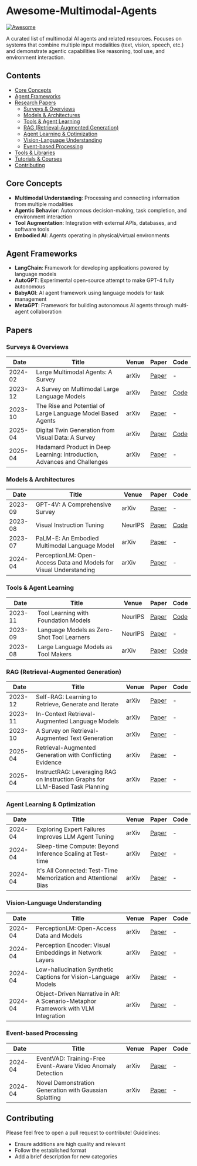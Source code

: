 # Awesome-Multimodal-Agents

[![Awesome](https://awesome.re/badge.svg)](https://awesome.re)

A curated list of multimodal AI agents and related resources. Focuses on systems that combine multiple input modalities (text, vision, speech, etc.) and demonstrate agentic capabilities like reasoning, tool use, and environment interaction.

## Contents
- [Core Concepts](#core-concepts)
- [Agent Frameworks](#agent-frameworks)
- [Research Papers](#papers)
  - [Surveys & Overviews](#surveys--overviews)
  - [Models & Architectures](#models--architectures)
  - [Tools & Agent Learning](#tools--agent-learning)
  - [RAG (Retrieval-Augmented Generation)](#rag-retrieval-augmented-generation)
  - [Agent Learning & Optimization](#agent-learning--optimization)
  - [Vision-Language Understanding](#vision-language-understanding)
  - [Event-based Processing](#event-based-processing)
- [Tools & Libraries](#tools--libraries)
- [Tutorials & Courses](#tutorials--courses)
- [Contributing](#contributing)

## Core Concepts
- **Multimodal Understanding**: Processing and connecting information from multiple modalities
- **Agentic Behavior**: Autonomous decision-making, task completion, and environment interaction
- **Tool Augmentation**: Integration with external APIs, databases, and software tools
- **Embodied AI**: Agents operating in physical/virtual environments

## Agent Frameworks
- **LangChain**: Framework for developing applications powered by language models
- **AutoGPT**: Experimental open-source attempt to make GPT-4 fully autonomous
- **BabyAGI**: AI agent framework using language models for task management
- **MetaGPT**: Framework for building autonomous AI agents through multi-agent collaboration

## Papers

### Surveys & Overviews
| Date       | Title                                                                 | Venue          | Paper | Code |
|------------|-----------------------------------------------------------------------|----------------|-------|------|
| 2024-02    | Large Multimodal Agents: A Survey                                     | arXiv          | [Paper](https://arxiv.org/abs/2402.15116) | - |
| 2023-12    | A Survey on Multimodal Large Language Models                          | arXiv          | [Paper](https://arxiv.org/abs/2311.00201) | [Code](https://github.com/BradyFU/Awesome-Multimodal-Large-Language-Models) |
| 2023-10    | The Rise and Potential of Large Language Model Based Agents           | arXiv          | [Paper](https://arxiv.org/abs/2309.07864) | - |
| 2025-04    | Digital Twin Generation from Visual Data: A Survey                    | arXiv          | [Paper](https://arxiv.org/pdf/2504.13159v1) | [Code](https://github.com/ndrwmlnk/awesome-digital-twins) |
| 2025-04    | Hadamard Product in Deep Learning: Introduction, Advances and Challenges | arXiv       | [Paper](https://arxiv.org/pdf/2504.13112v1) | - |

### Models & Architectures
| Date       | Title                                                                 | Venue          | Paper | Code |
|------------|-----------------------------------------------------------------------|----------------|-------|------|
| 2023-09    | GPT-4V: A Comprehensive Survey                                         | arXiv          | [Paper](https://arxiv.org/abs/2311.00419) | - |
| 2023-08    | Visual Instruction Tuning                                              | NeurIPS        | [Paper](https://arxiv.org/abs/2304.08485) | [Code](https://github.com/haotian-liu/LLaVA) |
| 2023-07    | PaLM-E: An Embodied Multimodal Language Model                        | arXiv          | [Paper](https://arxiv.org/abs/2303.03378) | - |
| 2024-04    | PerceptionLM: Open-Access Data and Models for Visual Understanding    | arXiv          | [Paper](https://arxiv.org/abs/2504.13180) | - |

### Tools & Agent Learning
| Date       | Title                                                                 | Venue          | Paper | Code |
|------------|-----------------------------------------------------------------------|----------------|-------|------|
| 2023-11    | Tool Learning with Foundation Models                                   | NeurIPS        | [Paper](https://arxiv.org/abs/2304.08354) | [Code](https://github.com/OpenBMB/ToolBench) |
| 2023-09    | Language Models as Zero-Shot Tool Learners                            | NeurIPS        | [Paper](https://arxiv.org/abs/2308.04548) | - |
| 2023-08    | Large Language Models as Tool Makers                                   | arXiv          | [Paper](https://arxiv.org/abs/2305.17126) | [Code](https://github.com/ctlllll/llm-toolmaker) |

### RAG (Retrieval-Augmented Generation)
| Date       | Title                                                                 | Venue          | Paper | Code |
|------------|-----------------------------------------------------------------------|----------------|-------|------|
| 2023-12    | Self-RAG: Learning to Retrieve, Generate and Iterate                   | arXiv          | [Paper](https://arxiv.org/abs/2310.11511) | - |
| 2023-11    | In-Context Retrieval-Augmented Language Models                         | arXiv          | [Paper](https://arxiv.org/abs/2302.00083) | - |
| 2023-10    | A Survey on Retrieval-Augmented Text Generation                        | arXiv          | [Paper](https://arxiv.org/abs/2312.10997) | - |
| 2025-04    | Retrieval-Augmented Generation with Conflicting Evidence             | arXiv          | [Paper](https://arxiv.org/pdf/2504.13079v1) | - |
| 2025-04    | InstructRAG: Leveraging RAG on Instruction Graphs for LLM-Based Task Planning | arXiv    | [Paper](https://arxiv.org/pdf/2504.13032v1) | - |

### Agent Learning & Optimization
| Date       | Title                                                                 | Venue          | Paper | Code |
|------------|-----------------------------------------------------------------------|----------------|-------|------|
| 2024-04    | Exploring Expert Failures Improves LLM Agent Tuning                   | arXiv          | [Paper](https://arxiv.org/abs/2504.13145) | - |
| 2024-04    | Sleep-time Compute: Beyond Inference Scaling at Test-time             | arXiv          | [Paper](https://arxiv.org/abs/2504.13171) | - |
| 2024-04    | It's All Connected: Test-Time Memorization and Attentional Bias       | arXiv          | [Paper](https://arxiv.org/abs/2504.13173) | - |

### Vision-Language Understanding
| Date       | Title                                                                 | Venue          | Paper | Code |
|------------|-----------------------------------------------------------------------|----------------|-------|------|
| 2024-04    | PerceptionLM: Open-Access Data and Models                             | arXiv          | [Paper](https://arxiv.org/abs/2504.13180) | - |
| 2024-04    | Perception Encoder: Visual Embeddings in Network Layers               | arXiv          | [Paper](https://arxiv.org/abs/2504.13181) | - |
| 2024-04    | Low-hallucination Synthetic Captions for Vision-Language Models       | arXiv          | [Paper](https://arxiv.org/abs/2504.13123) | - |
| 2024-04    | Object-Driven Narrative in AR: A Scenario-Metaphor Framework with VLM Integration | arXiv | [Paper](https://arxiv.org/abs/2504.13119) | - |

### Event-based Processing
| Date       | Title                                                                 | Venue          | Paper | Code |
|------------|-----------------------------------------------------------------------|----------------|-------|------|
| 2024-04    | EventVAD: Training-Free Event-Aware Video Anomaly Detection           | arXiv          | [Paper](https://arxiv.org/abs/2504.13092) | - |
| 2024-04    | Novel Demonstration Generation with Gaussian Splatting                | arXiv          | [Paper](https://arxiv.org/abs/2504.13175) | - |

## Contributing
Please feel free to open a pull request to contribute! Guidelines:
- Ensure additions are high quality and relevant
- Follow the established format
- Add a brief description for new categories
